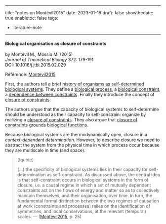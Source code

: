 
---
title: "notes on Montévil2015"
date: 2023-01-18
draft: false
showthedate: true
enabletoc: false
tags:
- literature-note
---

#### **Biological organisation as closure of constraints**     
by Montévil M., Mossio M. (2015)         
*Journal of Theoretical Biology* 372: 179-191       
DOI: 10.1016/j.jtbi.2015.02.029     

Référence:  [Montevil2015](reference/Montevil2015.md)

First, the authors tell a brief [history of organisms as self-determined biological systems](note/history%20of%20organisms%20as%20self-determined%20biological%20systems.md). They define a [biological process](definition/biological%20process.md), a [biological constraint](definition/biological%20constraint.md), a [dependence between constraints](definition/dependence%20between%20constraints.md). Finally they introduce the concept of [closure of constraints](concept/closure%20of%20constraints.md).

The authors argue that the capacity of biological systems to self-determine should be understood as their capacity to self-constrain: organize by realizing a [closure of constraints](concept/closure%20of%20constraints.md). 
They also argue that [closure of constraints](concept/closure%20of%20constraints.md) grounds [biological function](concept/biological%20function.md)s. 

Because biological systems are thermodynamically open, closure in a *context-dependent determination.* However, to  describe closure we need to abstract the system from the physical time in which process occur because they are multiscale in time (and space).


> [!quote] 
>
>(...) the specificity of biological systems lies in their capacity for self-determination as self-constraint. As discussed above, the central idea is that self-constraint occurs in biological systems in the form of closure, i.e. a causal regime in which a set of mutually dependent constraints act on the flows of energy and matter so as to collectively maintain themselves, and their organisation, over time. In turn, the fundamental formal distinction between the two regimes of causation at work (constraints and processes) relies on the identification of symmetries, and local conservations, at the relevant (temporal) scales. —  ([Montevil2015](reference/Montevil2015.md), p. 25) 


